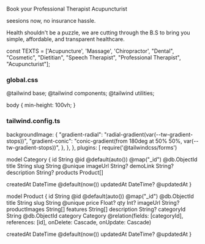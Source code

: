 Book your Professional Therapist
Acupuncturist

seesions now,
no insurance hassle.

Health shouldn't be a puzzle, we are cutting through the B.S to
bring you simple, affordable, and transparent healthcare.

const TEXTS = ['Acupuncture', 'Massage', 'Chiropractor', "Dental",
"Cosmetic", "Dietitian", "Speech Therapist", "Professional
Therapist", "Acupuncturist"];


### global.css ###
@tailwind base;
@tailwind components;
@tailwind utilities;

body {
  min-height: 100vh;
}

### tailwind.config.ts ###
backgroundImage: {
        "gradient-radial": "radial-gradient(var(--tw-gradient-stops))",
        "gradient-conic": "conic-gradient(from 180deg at 50% 50%, var(--tw-gradient-stops))",
      },
    },
  },
  plugins: [
    require('@tailwindcss/forms')


model Category {
  id          String    @id @default(auto()) @map("_id") @db.ObjectId
  title       String
  slug        String    @unique
  imageUrl    String?
  demoLink    String?
  description String?
  products    Product[]
 
  createdAt DateTime  @default(now())
  updatedAt DateTime? @updatedAt
}

model Product {
  id            String   @id @default(auto()) @map("_id") @db.ObjectId
  title         String
  slug          String   @unique
  price         Float?
  qty           Int?
  imageUrl      String?
  productImages String[]
  features String[]
  description   String?
  categoryId    String   @db.ObjectId
  category      Category @relation(fields: [categoryId], references: [id], onDelete: Cascade, onUpdate: Cascade)
 
  createdAt DateTime  @default(now())
  updatedAt DateTime? @updatedAt
}